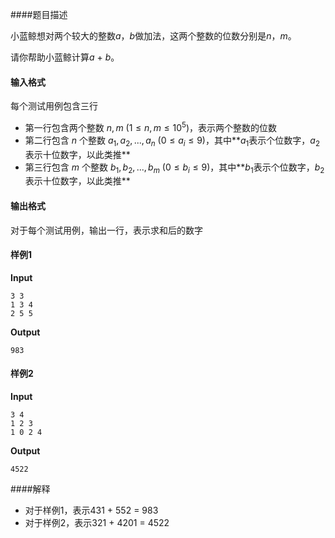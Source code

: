 ####题目描述

小蓝鲸想对两个较大的整数$a$，$b$做加法，这两个整数的位数分别是$n$，$m$。

请你帮助小蓝鲸计算$a$ + $b$。

#### 输入格式  
每个测试用例包含三行

- 第一行包含两个整数 $n,m \ (1 \le n,m \le 10^5)$，表示两个整数的位数
- 第二行包含 $n$ 个整数 $a_1, a_2, ..., a_n \ (0 \le a_i \le 9)$，其中**$a_1$表示个位数字，$a_2$表示十位数字，以此类推**
- 第三行包含 $m$ 个整数 $b_1, b_2, ..., b_m \ (0 \le b_i \le 9)$，其中**$b_1$表示个位数字，$b_2$表示十位数字，以此类推**

#### 输出格式
对于每个测试用例，输出一行，表示求和后的数字

#### 样例1

**Input**

```in
3 3
1 3 4
2 5 5  
```

**Output**
```out
983
```

#### 样例2
**Input**
```
3 4
1 2 3
1 0 2 4
```

**Output**
```
4522
```
####解释
+ 对于样例1，表示$431$ + $552$ = $983$
+ 对于样例2，表示$321$ + $4201$ = $4522$

